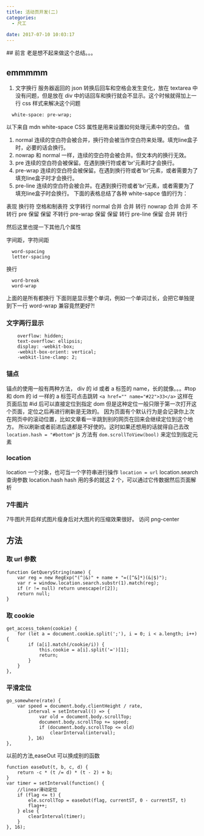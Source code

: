 ```yaml
---
title: 活动页开发(二)
categories:
  - 尺工
 
date: 2017-07-10 10:03:17
---
```

<p></p>
<!-- more -->
## 前言 
老是想不起来做这个总结。。。

## emmmmm
1. 文字换行
服务器返回的 json 转换后回车和空格会发生变化，放在 textarea 中没有问题，但是放在 div 中的话回车和换行就会不显示。这个时候就得加上一行 css 样式来解决这个问题
```
  white-space: pre-wrap;
```
以下来自 mdn
white-space CSS 属性是用来设置如何处理元素中的空白。
值

1. normal
连续的空白符会被合并，换行符会被当作空白符来处理。填充line盒子时，必要的话会换行。
2. nowrap
和 normal 一样，连续的空白符会被合并。但文本内的换行无效。
3. pre
连续的空白符会被保留。在遇到换行符或者'br'元素时才会换行。 
4. pre-wrap
连续的空白符会被保留。在遇到换行符或者'br'元素，或者需要为了填充line盒子时才会换行。
5. pre-line
连续的空白符会被合并。在遇到换行符或者'br'元素，或者需要为了填充line盒子时会换行。
下面的表格总结了各种 white-sapce 值的行为：

表现 		  换行符	  空格和制表符   文字转行
normal		合并		合并			转行
nowrap		合并		合并			不转行
pre			保留		保留			不转行
pre-wrap	保留		保留			转行
pre-line	保留		合并			转行

然后这里也提一下其他几个属性

字间距，字符间距
```
  word-spacing
  letter-spacing
```
换行
```
  word-break
  word-wrap
```
上面的是所有都换行
下面则是显示整个单词，例如一个单词过长，会把它单独提到下一行
word-wrap 兼容竟然更好?!

### 文字两行显示
```
	overflow: hidden;
	text-overflow: ellipsis;
	display: -webkit-box;
	-webkit-box-orient: vertical;
	-webkit-line-clamp: 2;
```
### 锚点
锚点的使用一般有两种方法，
div 的 id 或者 a 标签的 name，长的就像。。。#top 和 dom 的 id 一样的
a 标签可点击跳转 `<a href="" name="#22">33</a>`
这样在页面后加 #id 后可以直接定位到指定 dom
但是这种定位一般只限于第一次打开这个页面，定位之后再进行刷新是无效的。
因为页面有个默认行为是会记录你上次在网页中的滚动位置，比如文章看一半跳到别的网页在回来会继续定位到这个地方。
所以刷新或者前进后退都是不好使的。这时如果还想用的话就得自己去改 `location.hash = "#bottom"`
js 方法有 `dom.scrollToView(bool)` 来定位到指定元素


### location
location 一个对象，也可当一个字符串进行操作 `location = url`
location.search  查询参数
location.hash  hash
用的多的就这 2 个，可以通过它传数据然后页面解析

### 7牛图片
7牛图片开启样式图片瘦身后对大图片的压缩效果很好。
访问 png-center



## 方法
### 取 url 参数
```
function GetQueryString(name) {
	var reg = new RegExp("(^|&)" + name + "=([^&]*)(&|$)");
	var r = window.location.search.substr(1).match(reg);
	if (r != null) return unescape(r[2]);
	return null;
}
```
### 取 cookie
```
get_access_token(cookie) {
	for (let a = document.cookie.split(';'), i = 0; i < a.length; i++) {
		if (a[i].match(/cookie/i)) {
			this.cookie = a[i].split('=')[1];
			return;
		}
	}
},
```
### 平滑定位
```
go_somewhere(rate) {
	var speed = document.body.clientHeight / rate,
		interval = setInterval(() => {
			var old = document.body.scrollTop;
			document.body.scrollTop += speed;
			if (document.body.scrollTop <= old)
				clearInterval(interval);
		}, 16)
},
```
以前的方法,easeOut 可以换成别的函数
```
function easeOut(t, b, c, d) {
	return -c * (t /= d) * (t - 2) + b;
}
var timer = setInterval(function() {
	//linear滑动定位
	if (flag <= t) {
		ele.scrollTop = easeOut(flag, currentST, 0 - currentST, t)
		flag++;
	} else {
		clearInterval(timer);
	}
}, 16);
```